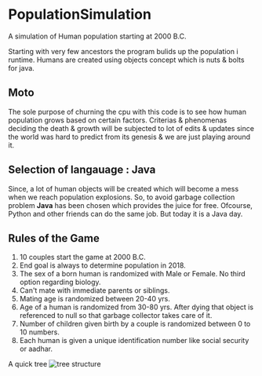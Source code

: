 # PopulationSimulation
A simulation of Human population starting at 2000 B.C.

Starting with very few ancestors the program bulids up the population i runtime.
Humans are created using objects concept which is nuts & bolts for java.

## Moto
The sole purpose of churning the cpu with this code is to see how human population grows based on certain factors.
Criterias & phenomenas deciding the death & growth will be subjected to lot of edits & updates since the world was hard to predict from its genesis & we are just playing around it.

## Selection of langauage : Java
Since, a lot of human objects will be created which will become a mess when we reach population explosions. So, to avoid garbage collection problem **Java** has been chosen which provides the juice for free. Ofcourse, Python and other friends can do the same job. But today it is a Java day.

## Rules of the Game
1. 10 couples start the game at 2000 B.C.
2. End goal is always to determine population in 2018.
3. The sex of a born human is randomized with Male or Female. No third option regarding biology.
4. Can't mate with immediate parents or siblings.
5. Mating age is randomized between 20-40 yrs.
6. Age of a human is randomized from 30-80 yrs. After dying that object is referenced to null so that garbage collector takes care of it.
7. Number of children given birth by a couple is randomized between 0 to 10 numbers.
8. Each human is given a unique identification number like social security or aadhar.


A quick tree
![tree structure](https://raw.githubusercontent.com/805bluebell/PopulationSimulation/master/Initial_Tree_Structure.jpg)

